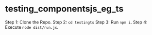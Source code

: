 # testing_componentsjs_eg_ts
Step 1: Clone the Repo.
Step 2: ```cd testingts```
Step 3: Run ```npm i```.
Step 4: Execute ```node dist/run.js```.
